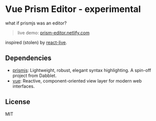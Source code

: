 # Vue Prism Editor - experimental

what if prismjs was an editor?

> live demo: [prism-editor.netlify.com](https://prism-editor.netlify.com/)

inspired (stolen) by [react-live](https://github.com/FormidableLabs/react-live).

## Dependencies

- [prismjs](https://ghub.io/prismjs): Lightweight, robust, elegant syntax highlighting. A spin-off project from Dabblet.
- [vue](https://ghub.io/vue): Reactive, component-oriented view layer for modern web interfaces.

## License

MIT
